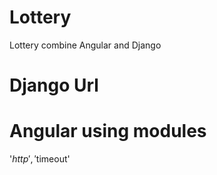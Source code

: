 # Lottery
Lottery combine Angular and Django


# Django Url


# Angular using modules
'$http','$timeout'
